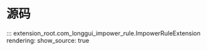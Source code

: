 # 源码

::: extension_root.com_longgui_impower_rule.ImpowerRuleExtension
    rendering:
        show_source: true
